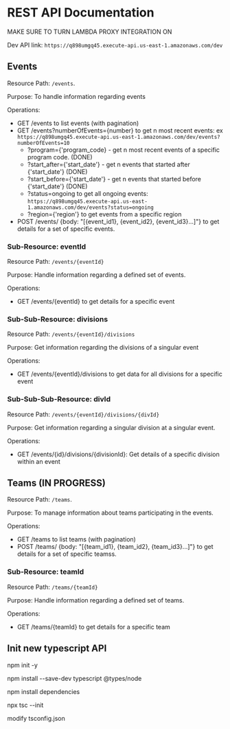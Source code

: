 # REST API Documentation

MAKE SURE TO TURN LAMBDA PROXY INTEGRATION ON

Dev API link: `https://q898umgq45.execute-api.us-east-1.amazonaws.com/dev`

## Events

Resource Path: `/events`.

Purpose: To handle information regarding events

Operations:

- GET /events to list events (with pagination)
- GET /events?numberOfEvents={number} to get n most recent events:  ex `https://q898umgq45.execute-api.us-east-1.amazonaws.com/dev/events?numberOfEvents=10`
  - ?program={'program_code} - get n most recent events of a specific program code. (DONE)
  - ?start_after={'start_date'} - get n events that started after {'start_date'} (DONE)
  - ?start_before={'start_date'} - get n events that started before {'start_date'} (DONE)
  - ?status=ongoing to get all ongoing events: `https://q898umgq45.execute-api.us-east-1.amazonaws.com/dev/events?status=ongoing`
  - ?region={'region'} to get events from a specific region
- POST /events/ {body: "[{event_id1}, {event_id2}, {event_id3}...]"} to get details for a set of specific events.

### Sub-Resource: eventId

Resource Path: `/events/{eventId}`

Purpose: Handle information regarding a defined set of events.

Operations:

- GET /events/{eventId} to get details for a specific event

### Sub-Sub-Resource: divisions

Resource Path: `/events/{eventId}/divisions`

Purpose: Get information regarding the divisions of a singular event

Operations:

- GET /events/{eventId}/divisions to get data for all divisions for a specific event

### Sub-Sub-Sub-Resource: divId

Resource Path: `/events/{eventId}/divisions/{divId}`

Purpose: Get information regarding a singular division at a singular event.

Operations:

- GET /events/{id}/divisions/{divisionId}: Get details of a specific division within an event

## Teams (IN PROGRESS)

Resource Path: `/teams`.

Purpose: To manage information about teams participating in the events.

Operations:

- GET /teams to list teams (with pagination)
- POST /teams/ {body: "[{team_id1}, {team_id2}, {team_id3}...]"} to get details for a set of specific teamss.

### Sub-Resource: teamId

Resource Path: `/teams/{teamId}`

Purpose: Handle information regarding a defined set of teams.

Operations:

- GET /teams/{teamId} to get details for a specific team

## Init new typescript API

npm init -y

npm install --save-dev typescript @types/node

npm install dependencies

npx tsc --init

modify tsconfig.json
